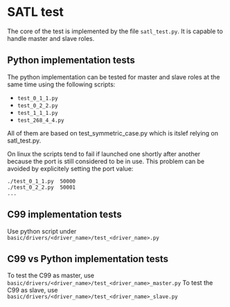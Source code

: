 # SATL test

The core of the test is implemented by the file `satl_test.py`.
It is capable to handle master and slave roles.

## Python implementation tests

The python implementation can be tested for master and slave roles at the same time using the following scripts:
- `test_0_1_1.py`
- `test_0_2_2.py`
- `test_1_1_1.py`
- `test_268_4_4.py`

All of them are based on test_symmetric_case.py which is itslef relying on satl_test.py.

On linux the scripts tend to fail if launched one shortly after another because the port is still considered to be in use. This problem can be avoided by explicitely setting the port value:

````
./test_0_1_1.py  50000
./test_0_2_2.py  50001
...
````

## C99 implementation tests

Use python script under `basic/drivers/<driver_name>/test_<driver_name>.py`

## C99 vs Python implementation tests

To test the C99 as master, use `basic/drivers/<driver_name>/test_<driver_name>_master.py`
To test the C99 as slave, use `basic/drivers/<driver_name>/test_<driver_name>_slave.py`
